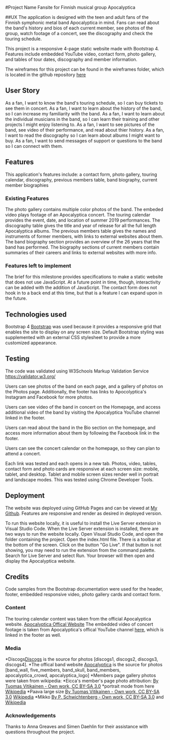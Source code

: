 #Project Name
Fansite for Finnish musical group Apocalyptica

##UX
The application is designed with the teen and adult fans of the Finnish symphonic metal band Apocalyptica in mind. Fans can read about the band's history and bios of each current member, see photos of the group, watch footage of a concert, see the discography and check the touring schedule.
 
This project is a responsive 4-page static website made with Bootstrap 4. Features include embedded YouTube video, contact form, photo gallery, and tables of tour dates, discography and member information.

The wireframes for this project can be found in the wireframes folder, which is located in the github repository [here](https://github.com/toamber2/apocalyptica/tree/master/wireframes)

## User Story 
As a fan, I want to know the band's touring schedule, so I can buy tickets to see them in concert. 
As a fan, I want to learn about the history of the band, so I can increase my familiarity with the band.
As a fan, I want to learn about the individual musicians in the band, so I can learn their training and other projects I might enjoy listening to.
As a fan, I want to see pictures of the band, see video of their performance, and read about thier history.
As a fan, I want to read the discography so I can learn about albums I might want to buy.
As a fan, I want to send messages of support or questions to the band so I can connect with them. 
 

## Features
This application's features include: a contact form, photo gallery, touring calendar, discography, previous members table, band biography, current member biographies

### Existing Features
The photo gallery contains multiple color photos of the band.
The embeded video plays footage of an Apocalyptica concert. 
The touring calendar provides the event, date, and location of summer 2019 performances.
The discography table gives the title and year of release for all the full length Apocalyptica albums.
The previous members table gives the names and instruments of former members, with links to external websites about them.
The band biography section provides an overview of the 26 years that the band has performed.
The biography sections of current members contain summaries of their careers and links to external websites with more info. 

### Features left to implement
The brief for this milestone provides specifications to make a static website that does not use JavaScript. At a future point in time, though, interactivity can be added with the addition of JavaScript. 
The contact form does not hook in to a back end at this time, but that is a feature I can expand upon in the future.

## Technologies used
Bootstrap 4 [Bootstrap](https://getbootstrap.com/) was used because it provides a responsive grid that enables the site to display on any screen size. Default Bootstrap styling was supplemented with an external CSS stylesheet to provide a more customized appearance. 


## Testing
The code was validated using W3Schools Markup Validation Service https://validator.w3.org/

Users can see photos of the band on each page, and a gallery of photos on the Photos page. Additionally, the footer has links to Apocolyptica's Instagram and Facebook for more photos. 

Users can see video of the band in concert on the Homepage, and access additional video of the band by visiting the Apocalyptica YouTube channel linked in the footer. 

Users can read about the band in the Bio section on the homepage, and access more information about them by following the Facebook link in the footer. 

Users can see the concert calendar on the homepage, so they can plan to attend a concert. 

Each link was tested and each opens in a new tab.
Photos, video, tables, contact form and photo cards are responsive at each screen size: mobile, tablet, and desktop. Tablet and mobile screen sizes render well in portrait and landscape modes. This was tested using Chrome Developer Tools.

## Deployment
The website was deployed using GitHub Pages and can be viewed at [My Github](https://toamber2.github.io/apocalyptica/). Features are responsive and render as desired in deployed version. 

To run this website locally, it is useful to install the Live Server extension in Visual Studio Code. When the Live Server extension is installed, there are two ways to run the website locally. Open Visual Studio Code, and open the folder containing the project. Open the index.html file. There is a toolbar at the bottom of the screen. Click on the button "Go Live". If that button is not showing, you may need to run the extension from the command palette. Search for Live Server and select Run. Your browser will then open and display the Apocalyptica website. 

## Credits
Code samples from the Bootstrap documentation were used for the header, footer, embedded responsive video, photo gallery cards  and contact form.

### Content
The touring calendar content was taken from the official Apocalyptica website. [Apocalyptica Offical Website](https://www.apocalyptica.com/en/)
The embedded video of concert footage is taken from Apocalyptica's offical YouTube channel [here](https://www.youtube.com/user/ApocalypticaVideos), which is linked in the footer as well. 

### Media
*Discogs[Discogs](https://www.discogs.com/artist/17482-Apocalyptica) is the source for photos [discogs1, discogs2, discogs3, discogs4].
*The offical band website [Apocalyptica](https://www.apocalyptica.com/en/) is the source for photos [band_wall, five_members, band_skull, band_members, apocalyptica_crowd, apocalyptica_logo]
*Members page gallery photos were taken from wikipedia: 
*Eicca's member's page photo attribution: [By Tuomas Vitikainen - Own work, CC BY-SA 3.0](https://commons.wikimedia.org/w/index.php?curid=7378605)
*portrait mode from here [Wikipedia](https://en.wikipedia.org/wiki/Eicca_Toppinen#/media/File:Eicca_Toppinen_-_Ilosaarirock_2009.jpg)
*Paava large size [By Tuomas Vitikainen - Own work, CC BY-SA 3.0](https://commons.wikimedia.org/w/index.php?curid=7379186)
[Wikipedia](https://en.wikipedia.org/wiki/Paavo_L%C3%B6tj%C3%B6nen#/media/File:Paavo_L%C3%B6tj%C3%B6nen_-_Ilosaarirock_2009.jpg)
*Mikko [By P. Schwichtenberg - Own work, CC BY-SA 3.0](https://commons.wikimedia.org/w/index.php?curid=34587934)
 and [Wikipedia](https://en.wikipedia.org/wiki/Mikko_Sir%C3%A9n)


### Acknowledgements
Thanks to Anna Greaves and Simen Daehlin for their assistance with questions throughout the project.

